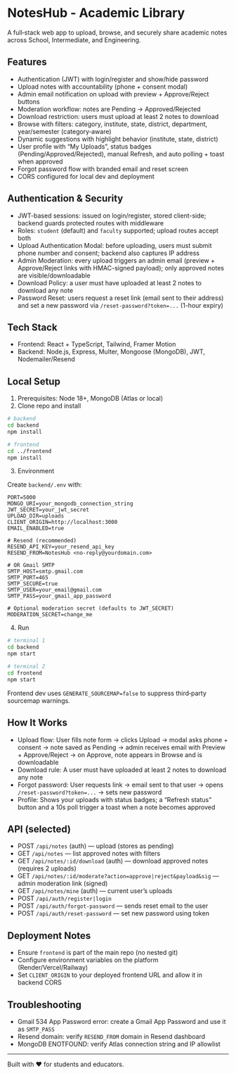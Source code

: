 # NotesHub - Academic Library

A full‑stack web app to upload, browse, and securely share academic notes across School, Intermediate, and Engineering.

## Features

- Authentication (JWT) with login/register and show/hide password
- Upload notes with accountability (phone + consent modal)
- Admin email notification on upload with preview + Approve/Reject buttons
- Moderation workflow: notes are Pending → Approved/Rejected
- Download restriction: users must upload at least 2 notes to download
- Browse with filters: category, institute, state, district, department, year/semester (category‑aware)
- Dynamic suggestions with highlight behavior (institute, state, district)
- User profile with “My Uploads”, status badges (Pending/Approved/Rejected), manual Refresh, and auto polling + toast when approved
- Forgot password flow with branded email and reset screen
- CORS configured for local dev and deployment

## Authentication & Security

- JWT-based sessions: issued on login/register, stored client-side; backend guards protected routes with middleware
- Roles: `student` (default) and `faculty` supported; upload routes accept both
- Upload Authentication Modal: before uploading, users must submit phone number and consent; backend also captures IP address
- Admin Moderation: every upload triggers an admin email (preview + Approve/Reject links with HMAC-signed payload); only approved notes are visible/downloadable
- Download Policy: a user must have uploaded at least 2 notes to download any note
- Password Reset: users request a reset link (email sent to their address) and set a new password via `/reset-password?token=...` (1-hour expiry)

## Tech Stack

- Frontend: React + TypeScript, Tailwind, Framer Motion
- Backend: Node.js, Express, Multer, Mongoose (MongoDB), JWT, Nodemailer/Resend

## Local Setup

1. Prerequisites: Node 18+, MongoDB (Atlas or local)
2. Clone repo and install

```bash
# backend
cd backend
npm install

# frontend
cd ../frontend
npm install
```

3. Environment

Create `backend/.env` with:

```
PORT=5000
MONGO_URI=your_mongodb_connection_string
JWT_SECRET=your_jwt_secret
UPLOAD_DIR=uploads
CLIENT_ORIGIN=http://localhost:3000
EMAIL_ENABLED=true

# Resend (recommended)
RESEND_API_KEY=your_resend_api_key
RESEND_FROM=NotesHub <no-reply@yourdomain.com>

# OR Gmail SMTP
SMTP_HOST=smtp.gmail.com
SMTP_PORT=465
SMTP_SECURE=true
SMTP_USER=your_email@gmail.com
SMTP_PASS=your_gmail_app_password

# Optional moderation secret (defaults to JWT_SECRET)
MODERATION_SECRET=change_me
```

4. Run

```bash
# terminal 1
cd backend
npm start

# terminal 2
cd frontend
npm start
```

Frontend dev uses `GENERATE_SOURCEMAP=false` to suppress third‑party sourcemap warnings.

## How It Works

- Upload flow: User fills note form → clicks Upload → modal asks phone + consent → note saved as Pending → admin receives email with Preview + Approve/Reject → on Approve, note appears in Browse and is downloadable
- Download rule: A user must have uploaded at least 2 notes to download any note
- Forgot password: User requests link → email sent to that user → opens `/reset-password?token=...` → sets new password
- Profile: Shows your uploads with status badges; a “Refresh status” button and a 10s poll trigger a toast when a note becomes approved

## API (selected)

- POST `/api/notes` (auth) — upload (stores as pending)
- GET `/api/notes` — list approved notes with filters
- GET `/api/notes/:id/download` (auth) — download approved notes (requires 2 uploads)
- GET `/api/notes/:id/moderate?action=approve|reject&payload&sig` — admin moderation link (signed)
- GET `/api/notes/mine` (auth) — current user’s uploads
- POST `/api/auth/register|login`
- POST `/api/auth/forgot-password` — sends reset email to the user
- POST `/api/auth/reset-password` — set new password using token

## Deployment Notes

- Ensure `frontend` is part of the main repo (no nested git)
- Configure environment variables on the platform (Render/Vercel/Railway)
- Set `CLIENT_ORIGIN` to your deployed frontend URL and allow it in backend CORS

## Troubleshooting

- Gmail 534 App Password error: create a Gmail App Password and use it as `SMTP_PASS`
- Resend domain: verify `RESEND_FROM` domain in Resend dashboard
- MongoDB ENOTFOUND: verify Atlas connection string and IP allowlist

---
Built with ❤️ for students and educators.




